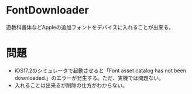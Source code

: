 # FontDownloader

遊教科書体などAppleの追加フォントをデバイスに入れることが出来る。

# 問題

- iOS17.2のシミュレータで起動させると「Font asset catalog has not been downloaded.」のエラーが発生する。ただ、実機では問題ない。
- 入れることは出来るが削除の仕方がわからない。


